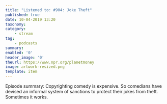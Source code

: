 ```yaml
---
title: "Listened to: #904: Joke Theft"
published: true
date: 10-04-2019 13:20
taxonomy:
category:
	- stream
tag:
	- podcasts
summary:
enabled: '0'
header_image: '0'
theurl: https://www.npr.org/planetmoney
image: artwork-resized.png
template: item
---
```

 
Episode summary: Copyrighting comedy is expensive. So comedians have devised an informal system of sanctions to protect their jokes from theft. Sometimes it works.
